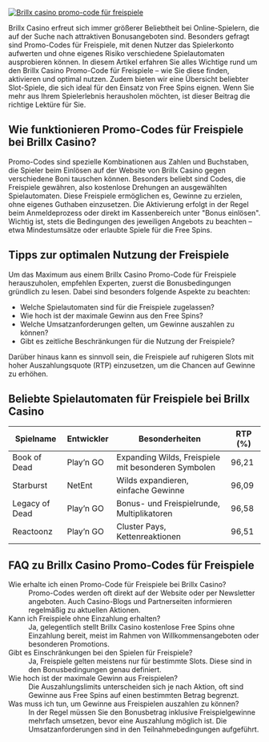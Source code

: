 [![Brillx casino promo-code für freispiele](https://123-caf.pages.dev/gitsignup.png)](https://vrmoo.ru/Bt82HjjY)

<p>Brillx Casino erfreut sich immer größerer Beliebtheit bei Online-Spielern, die auf der Suche nach attraktiven Bonusangeboten sind. Besonders gefragt sind Promo-Codes für Freispiele, mit denen Nutzer das Spielerkonto aufwerten und ohne eigenes Risiko verschiedene Spielautomaten ausprobieren können. In diesem Artikel erfahren Sie alles Wichtige rund um den Brillx Casino Promo-Code für Freispiele – wie Sie diese finden, aktivieren und optimal nutzen. Zudem bieten wir eine Übersicht beliebter Slot-Spiele, die sich ideal für den Einsatz von Free Spins eignen. Wenn Sie mehr aus Ihrem Spielerlebnis herausholen möchten, ist dieser Beitrag die richtige Lektüre für Sie.</p>  <h2>Wie funktionieren Promo-Codes für Freispiele bei Brillx Casino?</h2> <p>Promo-Codes sind spezielle Kombinationen aus Zahlen und Buchstaben, die Spieler beim Einlösen auf der Website von Brillx Casino gegen verschiedene Boni tauschen können. Besonders beliebt sind Codes, die Freispiele gewähren, also kostenlose Drehungen an ausgewählten Spielautomaten. Diese Freispiele ermöglichen es, Gewinne zu erzielen, ohne eigenes Guthaben einzusetzen. Die Aktivierung erfolgt in der Regel beim Anmeldeprozess oder direkt im Kassenbereich unter "Bonus einlösen". Wichtig ist, stets die Bedingungen des jeweiligen Angebots zu beachten – etwa Mindestumsätze oder erlaubte Spiele für die Free Spins.</p>  <h2>Tipps zur optimalen Nutzung der Freispiele</h2> <p>Um das Maximum aus einem Brillx Casino Promo-Code für Freispiele herauszuholen, empfehlen Experten, zuerst die Bonusbedingungen gründlich zu lesen. Dabei sind besonders folgende Aspekte zu beachten:</p> <ul>   <li>Welche Spielautomaten sind für die Freispiele zugelassen?</li>   <li>Wie hoch ist der maximale Gewinn aus den Free Spins?</li>   <li>Welche Umsatzanforderungen gelten, um Gewinne auszahlen zu können?</li>   <li>Gibt es zeitliche Beschränkungen für die Nutzung der Freispiele?</li> </ul> <p>Darüber hinaus kann es sinnvoll sein, die Freispiele auf ruhigeren Slots mit hoher Auszahlungsquote (RTP) einzusetzen, um die Chancen auf Gewinne zu erhöhen.</p>  <h2>Beliebte Spielautomaten für Freispiele bei Brillx Casino</h2> <table>   <thead>     <tr>       <th>Spielname</th>       <th>Entwickler</th>       <th>Besonderheiten</th>       <th>RTP (%)</th>     </tr>   </thead>   <tbody>     <tr>       <td>Book of Dead</td>       <td>Play’n GO</td>       <td>Expanding Wilds, Freispiele mit besonderen Symbolen</td>       <td>96,21</td>     </tr>     <tr>       <td>Starburst</td>       <td>NetEnt</td>       <td>Wilds expandieren, einfache Gewinne</td>       <td>96,09</td>     </tr>     <tr>       <td>Legacy of Dead</td>       <td>Play’n GO</td>       <td>Bonus- und Freispielrunde, Multiplikatoren</td>       <td>96,58</td>     </tr>     <tr>       <td>Reactoonz</td>       <td>Play’n GO</td>       <td>Cluster Pays, Kettenreaktionen</td>       <td>96,51</td>     </tr>   </tbody> </table>  <h2>FAQ zu Brillx Casino Promo-Codes für Freispiele</h2> <dl>   <dt>Wie erhalte ich einen Promo-Code für Freispiele bei Brillx Casino?</dt>   <dd>Promo-Codes werden oft direkt auf der Website oder per Newsletter angeboten. Auch Casino-Blogs und Partnerseiten informieren regelmäßig zu aktuellen Aktionen.</dd>      <dt>Kann ich Freispiele ohne Einzahlung erhalten?</dt>   <dd>Ja, gelegentlich stellt Brillx Casino kostenlose Free Spins ohne Einzahlung bereit, meist im Rahmen von Willkommensangeboten oder besonderen Promotions.</dd>      <dt>Gibt es Einschränkungen bei den Spielen für Freispiele?</dt>   <dd>Ja, Freispiele gelten meistens nur für bestimmte Slots. Diese sind in den Bonusbedingungen genau definiert.</dd>      <dt>Wie hoch ist der maximale Gewinn aus Freispielen?</dt>   <dd>Die Auszahlungslimits unterscheiden sich je nach Aktion, oft sind Gewinne aus Free Spins auf einen bestimmten Betrag begrenzt.</dd>      <dt>Was muss ich tun, um Gewinne aus Freispielen auszahlen zu können?</dt>   <dd>In der Regel müssen Sie den Bonusbetrag inklusive Freispielgewinne mehrfach umsetzen, bevor eine Auszahlung möglich ist. Die Umsatzanforderungen sind in den Teilnahmebedingungen aufgeführt.</dd> </dl>